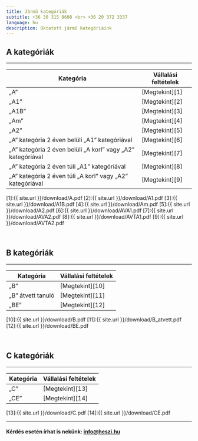 ```yaml
---
title: Jármű kategóriák
subtitle: +36 30 315 9608 <br> +36 20 372 3337
language: hu
description: Oktatott jármű kategóriáink
---
```

 
## A kategóriák

---

| Kategória | Vállalási feltételek |
| ----------|-------------------------|
| „A”        |  [Megtekint][1]| 
| „A1”        | [Megtekint][2] |
| „A1B”        |  [Megtekint][3]| 
| „Am”        | [Megtekint][4]               | 
| „A2”        | [Megtekint][5]               | 
| „A” kategória 2 éven belüli „A1” kategóriával        | [Megtekint][6]               | 
| „A” kategória 2 éven belüli „A korl” vagy „A2” kategóriával        | [Megtekint][7]               | 
| „A” kategória 2 éven túli „A1” kategóriával        | [Megtekint][8]               |
| „A” kategória 2 éven túli „A korl” vagy „A2” kategóriával        | [Megtekint][9]               |  

[1]:{{ site.url }}/download/A.pdf
[2]:{{ site.url }}/download/A1.pdf
[3]:{{ site.url }}/download/A1B.pdf
[4]:{{ site.url }}/download/Am.pdf
[5]:{{ site.url }}/download/A2.pdf
[6]:{{ site.url }}/download/AVA1.pdf
[7]:{{ site.url }}/download/AVA2.pdf
[8]:{{ site.url }}/download/AVTA1.pdf
[9]:{{ site.url }}/download/AVTA2.pdf

<br>

## B kategóriák

---

| Kategória | Vállalási feltételek |
| ----------|-------------------------|
| „B”        |  [Megtekint][10]| 
| „B” átvett tanuló        | [Megtekint][11] |
| „BE”        |  [Megtekint][12]|  


[10]:{{ site.url }}/download/B.pdf
[11]:{{ site.url }}/download/B_atvett.pdf
[12]:{{ site.url }}/download/BE.pdf


<br>

## C kategóriák

---

| Kategória | Vállalási feltételek |
| ----------|-------------------------|
| „C”        |  [Megtekint][13]| 
| „CE”       | [Megtekint][14] |



[13]:{{ site.url }}/download/C.pdf
[14]:{{ site.url }}/download/CE.pdf


--- 

####  Kérdés esetén írhat is nekünk: [info@heszi.hu](mailto:info@heszi.hu?subject=[Jogosítvány])
 